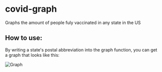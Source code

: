 
# covid-graph

Graphs the amount of people fuly vaccinated in any state in the US


## How to use:

By writing a state's postal abbreviation into the graph function, you can get a graph that looks like this:

![Graph](https://i.imgur.com/tLwC1Px.png)
